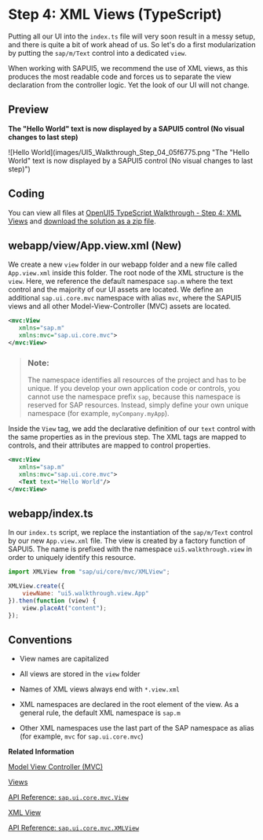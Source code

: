 <!-- loio6c66ed843c5e4b18aacf6c5e52246e4d -->

# Step 4: XML Views \(TypeScript\)

Putting all our UI into the `index.ts` file will very soon result in a messy setup, and there is quite a bit of work ahead of us. So let's do a first modularization by putting the `sap/m/Text` control into a dedicated `view`.

When working with SAPUI5, we recommend the use of XML views, as this produces the most readable code and forces us to separate the view declaration from the controller logic. Yet the look of our UI will not change.



## Preview

  
  
**The "Hello World" text is now displayed by a SAPUI5 control \(No visual changes to last step\)**

![Hello World](images/UI5_Walkthrough_Step_04_05f6775.png "The "Hello World" text is now displayed by a SAPUI5 control (No
					visual changes to last step)")



<a name="loio6c66ed843c5e4b18aacf6c5e52246e4d__section_l3f_lgc_syb"/>

## Coding

You can view all files at [OpenUI5 TypeScript Walkthrough - Step 4: XML Views](https://github.com/sap-samples/ui5-typescript-walkthrough/tree/main/steps/04) and [download the solution as a zip file](https://sap-samples.github.io/ui5-typescript-walkthrough/ui5-typescript-walkthrough-step-04.zip).



<a name="loio6c66ed843c5e4b18aacf6c5e52246e4d__section_m3f_lgc_syb"/>

## webapp/view/App.view.xml \(New\)

We create a new `view` folder in our webapp folder and a new file called `App.view.xml` inside this folder. The root node of the XML structure is the `view`. Here, we reference the default namespace `sap.m` where the text control and the majority of our UI assets are located. We define an additional `sap.ui.core.mvc` namespace with alias `mvc`, where the SAPUI5 views and all other Model-View-Controller \(MVC\) assets are located.

```xml
<mvc:View
   xmlns="sap.m"
   xmlns:mvc="sap.ui.core.mvc">
</mvc:View>
```

> ### Note:  
> The namespace identifies all resources of the project and has to be unique. If you develop your own application code or controls, you cannot use the namespace prefix `sap`, because this namespace is reserved for SAP resources. Instead, simply define your own unique namespace \(for example, `myCompany.myApp`\).

Inside the `View` tag, we add the declarative definition of our `text` control with the same properties as in the previous step. The XML tags are mapped to controls, and their attributes are mapped to control properties.

```xml
<mvc:View
   xmlns="sap.m"
   xmlns:mvc="sap.ui.core.mvc">
   <Text text="Hello World"/>
</mvc:View>

```



<a name="loio6c66ed843c5e4b18aacf6c5e52246e4d__section_nlq_g1w_xfb"/>

## webapp/index.ts

In our `index.ts` script, we replace the instantiation of the `sap/m/Text` control by our new `App.view.xml` file. The view is created by a factory function of SAPUI5. The name is prefixed with the namespace `ui5.walkthrough.view` in order to uniquely identify this resource.

```js
import XMLView from "sap/ui/core/mvc/XMLView";

XMLView.create({
    viewName: "ui5.walkthrough.view.App"
}).then(function (view) {
    view.placeAt("content");
});
```



## Conventions

-   View names are capitalized

-   All views are stored in the `view` folder

-   Names of XML views always end with `*.view.xml`

-   XML namespaces are declared in the root element of the view. As a general rule, the default XML namespace is `sap.m`

-   Other XML namespaces use the last part of the SAP namespace as alias \(for example, `mvc` for `sap.ui.core.mvc`\)


**Related Information**  


[Model View Controller \(MVC\)](../04_Essentials/model-view-controller-mvc-91f2334.md "The Model View Controller (MVC) concept is used in SAPUI5 to separate the representation of information from the user interaction. This separation facilitates development and the changing of parts independently.")

[Views](../04_Essentials/views-91f27e3.md "The view in the Model-View-Controller (MVC) concept is responsible for defining and rendering the UI. SAPUI5 supports predefined view types.")

[API Reference: `sap.ui.core.mvc.View`](https://ui5.sap.com/#/api/sap.ui.core.mvc.View)

[XML View](../04_Essentials/xml-view-91f2928.md "The XML view type is defined in an XML file, with a file name ending in .view.xml. The file name and the folder structure together specify the name of the view that equals the SAPUI5 module name.")

[API Reference: `sap.ui.core.mvc.XMLView`](https://ui5.sap.com/#/api/sap.ui.core.mvc.XMLView)

